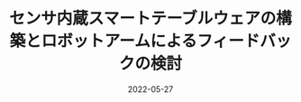 ---
title: "センサ内蔵スマートテーブルウェアの構築とロボットアームによるフィードバックの検討"
authors:
- 松田綾美
- 宮武大和
- プンポンサノン・パリンヤ
- 岩井大輔
- 佐藤宏介

date: "2022-05-27"
doi: ""

# Schedule page publish date (NOT publication's date).
publishDate: "2022-10-27"

# Publication type.
# Legend: 
# 0 = Uncategorized
# 1 = Journal paper 
# 2 = Journal JP
# 3 = Conference Oral
# 4 = Conference demo
# 5 = Conference jp
# 6 = Book
# 7 = Book section
# 8 = Patent
publication_types: ["5"]

# Publication name and optional abbreviated publication name.
publication: "第66回システム制御情報学会研究発表講演会講演論文集（SCI'22）"
Award: "学生発表奨励賞"

# Summary. An optional shortened abstract.
summary: 
tags:
featured: true

# Featured image
# To use, add an image named `featured.jpg/png` to your page's folder. 


# Associated Projects (optional).
#   Associate this publication with one or more of your projects.
#   Simply enter your project's folder or file name without extension.
#   E.g. `internal-project` references `content/project/internal-project/index.md`.
#   Otherwise, set `projects: []`.
projects:

# Slides (optional).
#   Associate this publication with Markdown slides.
#   Simply enter your slide deck's filename without extension.
#   E.g. `slides: "example"` references `content/slides/example/index.md`.
#   Otherwise, set `slides: ""`.
# slides: example
image:
    preveiw_only: true
---